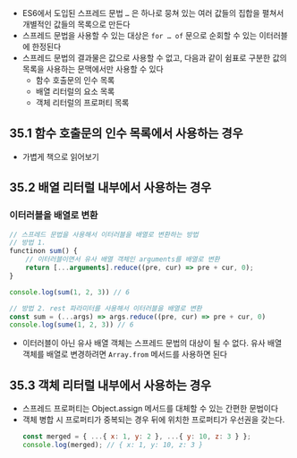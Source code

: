 - ES6에서 도입된 스프레드 문법 `…` 은 하나로 뭉쳐 있는 여러 값들의 집합을 펼쳐서 개별적인 값들의 목록으로 만든다
- 스프레드 문법을 사용할 수 있는 대상은 `for … of` 문으로 순회할 수 있는 이터러블에 한정된다
- 스프레드 문법의 결과물은 값으로 사용할 수 없고, 다음과 같이 쉼표로 구분한 값의 목록을 사용하는 문맥에서만 사용할 수 있다
  - 함수 호출문의 인수 목록
  - 배열 리터럴의 요소 목록
  - 객체 리터럴의 프로퍼티 목록

## 35.1 함수 호출문의 인수 목록에서 사용하는 경우

- 가볍게 책으로 읽어보기

## 35.2 배열 리터럴 내부에서 사용하는 경우

### 이터러블을 배열로 변환

```jsx
// 스프레드 문법을 사용해서 이터러블을 배열로 변환하는 방법
// 방법 1.
functinon sum() {
	// 이터러블이면서 유사 배열 객체인 arguments를 배열로 변환
	return [...arguments].reduce((pre, cur) => pre + cur, 0);
}

console.log(sum(1, 2, 3)) // 6

// 방법 2. rest 파라미터를 사용해서 이터러블을 배열로 변환
const sum = (...args) => args.reduce((pre, cur) => pre + cur, 0)
console.log(sume(1, 2, 3)) // 6
```

- 이터러블이 아닌 유사 배열 객체는 스프레드 문법의 대상이 될 수 없다. 유사 배열 객체를 배열로 변경하려면 `Array.from` 메서드를 사용하면 된다

## 35.3 객체 리터럴 내부에서 사용하는 경우

- 스프레드 프로퍼티는 Object.assign 메서드를 대체할 수 있는 간편한 문법이다
- 객체 병합 시 프로퍼티가 중복되는 경우 뒤에 위치한 프로퍼티가 우선권을 갖는다.
  ```jsx
  const merged = { ...{ x: 1, y: 2 }, ...{ y: 10, z: 3 } };
  console.log(merged); // { x: 1, y: 10, z: 3 }
  ```
